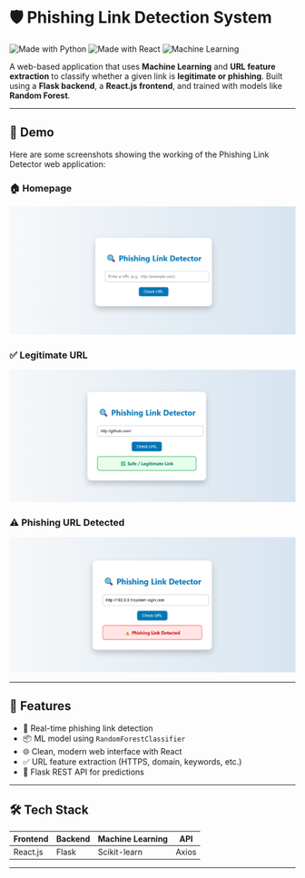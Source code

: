 # 🛡️ Phishing Link Detection System

![Made with Python](https://img.shields.io/badge/Made%20with-Python-blue?style=flat-square&logo=python)
![Made with React](https://img.shields.io/badge/Made%20with-React-61DAFB?style=flat-square&logo=react)
![Machine Learning](https://img.shields.io/badge/ML-RandomForest-orange?style=flat-square&logo=scikit-learn)

A web-based application that uses **Machine Learning** and **URL feature extraction** to classify whether a given link is **legitimate or phishing**. Built using a **Flask backend**, a **React.js frontend**, and trained with models like **Random Forest**.

---

## 📸 Demo

Here are some screenshots showing the working of the Phishing Link Detector web application:

### 🏠 Homepage
![Homepage](https://github.com/manneharika/phishing-link-detector/blob/main/home.png?raw=true)

### ✅ Legitimate URL
![Legitimate](https://github.com/manneharika/phishing-link-detector/blob/main/safe.png?raw=true)

### ⚠️ Phishing URL Detected
![Phishing](https://github.com/manneharika/phishing-link-detector/blob/main/phishing.png?raw=true)

---

## 🚀 Features

- 🔐 Real-time phishing link detection
- 📦 ML model using `RandomForestClassifier`
- 🌐 Clean, modern web interface with React
- ✅ URL feature extraction (HTTPS, domain, keywords, etc.)
- 🔄 Flask REST API for predictions

---

## 🛠️ Tech Stack

| Frontend | Backend | Machine Learning | API |
|----------|---------|------------------|-----|
| React.js | Flask   | Scikit-learn     | Axios |

---

